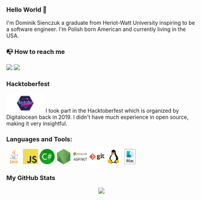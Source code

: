 ### Hello World 👋

I'm Dominik Sienczuk a graduate from Heriot-Watt University inspiring to be a software engineer. I'm Polish born American and currently living in the USA.

### 📭 How to reach me
[<img src="https://img.icons8.com/color/48/000000/linkedin.png" width="3.5%"/>](https://www.linkedin.com/in/dominiks007/)
<a href="mailto:dominiksk09@gmail.com"> <img src="https://img.icons8.com/fluent/48/000000/gmail.png" width="3.5%"/> </a>

### Hacktoberfest
<img height="50" src="https://github.com/dominikS007/dominikS007/blob/main/hacktoberfest.png?raw=true">
I took part in the Hacktoberfest which is organized by Digitalocean back in 2019. I didn't have much experience in open source, making it very insightful. 


### Languages and Tools:

<code><img height="40" src="https://raw.githubusercontent.com/github/explore/80688e429a7d4ef2fca1e82350fe8e3517d3494d/topics/java/java.png"></code>
<code><img height="40" src="https://raw.githubusercontent.com/github/explore/80688e429a7d4ef2fca1e82350fe8e3517d3494d/topics/javascript/javascript.png"></code>
<code><img height="40" src="https://raw.githubusercontent.com/github/explore/80688e429a7d4ef2fca1e82350fe8e3517d3494d/topics/csharp/csharp.png"></code>
<code><img height="40" src="https://raw.githubusercontent.com/github/explore/80688e429a7d4ef2fca1e82350fe8e3517d3494d/topics/nodejs/nodejs.png"></code>
<code><img height="40" src="https://raw.githubusercontent.com/github/explore/80688e429a7d4ef2fca1e82350fe8e3517d3494d/topics/aspnet/aspnet.png"></code>
<code><img height="40" src="https://raw.githubusercontent.com/github/explore/80688e429a7d4ef2fca1e82350fe8e3517d3494d/topics/git/git.png"></code>
<code><img height="40" src="https://raw.githubusercontent.com/github/explore/80688e429a7d4ef2fca1e82350fe8e3517d3494d/topics/linux/linux.png"></code>
<code><img height="40" src="https://raw.githubusercontent.com/github/explore/80688e429a7d4ef2fca1e82350fe8e3517d3494d/topics/macos/macos.png"></code>

### My GitHub Stats

<p align="center"> 
  <img src="https://github-readme-stats.vercel.app/api?username=dominikS007&show_icons=true&count_private=true&theme=radical" />
</p>

<!--
**dominikS007/dominikS007** is a ✨ _special_ ✨ repository because its `README.md` (this file) appears on your GitHub profile.

Here are some ideas to get you started:

- 🔭 I’m currently working on ...
- 🌱 I’m currently learning ...
- 👯 I’m looking to collaborate on ...
- 🤔 I’m looking for help with ...
- 💬 Ask me about ...
- 📫 How to reach me: ...
- 😄 Pronouns: ...
- ⚡ Fun fact: ...
[![JavaScript](https://img.shields.io/badge/-JavaScript-000?&logo=JavaScript&logoColor=ddc508)](https://github.com/dominikS007?tab=repositories&q=&type=&language=javascript)
-->
